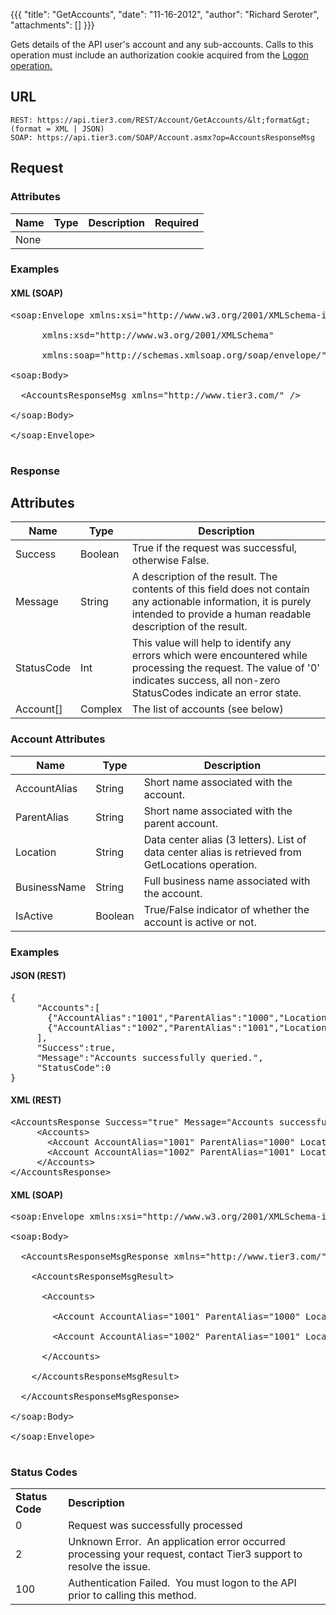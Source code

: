 {{{
  "title": "GetAccounts",
  "date": "11-16-2012",
  "author": "Richard Seroter",
  "attachments": []
}}}

Gets details of the API user's account and any sub-accounts. Calls to this operation must include an authorization cookie acquired from the <a href="http://help.tier3.com/entries/20339862-logon">Logon operation.</a>

## URL

    REST: https://api.tier3.com/REST/Account/GetAccounts/&lt;format&gt; (format = XML | JSON)
    SOAP: https://api.tier3.com/SOAP/Account.asmx?op=AccountsResponseMsg

## Request
### Attributes

<table>
    <thead>
    <tr>
      <th>Name</th>
      <th>Type</th>
      <th>Description</th>
      <th>Required</th>
    </tr>
  </thead>
  <tbody>
    <tr>
      <td>None</td>
    </tr>
  </tbody>
</table>

### Examples

#### XML (SOAP)
<pre>&lt;soap:Envelope xmlns:xsi="http://www.w3.org/2001/XMLSchema-instance" 

      xmlns:xsd="http://www.w3.org/2001/XMLSchema" 

      xmlns:soap="http://schemas.xmlsoap.org/soap/envelope/"&gt;

&lt;soap:Body&gt;

  &lt;AccountsResponseMsg xmlns="http://www.tier3.com/" /&gt;

&lt;/soap:Body&gt;

&lt;/soap:Envelope&gt;  

</pre> 

### Response
## Attributes
<table>
  <thead>
  <tr>
    <th>Name</th>
    <th>Type</th>
    <th>Description</th>
  </tr>
</thead>
<tbody>
    <tr>
      <td>Success</td>
      <td>Boolean</td>
      <td>True if the request was successful, otherwise False.</td>
    </tr>
    <tr>
      <td>Message</td>
      <td>String</td>
      <td>A description of the result. The contents of this field does not contain any actionable information, it is purely intended to provide a human readable description of the result.</td>
    </tr>
    <tr>
      <td>StatusCode</td>
      <td>Int</td>
      <td>This value will help to identify any errors which were encountered while processing the request. The value of '0' indicates success, all non-zero StatusCodes indicate an error state.</td>
    </tr>
    <tr>
      <td>Account[]</td>
      <td>Complex</td>
      <td>The list of accounts (see below)</td>
    </tr>
  </tbody>
</table>

### Account Attributes
<table>
  <thead>
  <tr>
    <th>Name</th>
    <th>Type</th>
    <th>Description</th>
  </tr>
</thead>
<tbody>
    <tr>
      <td>AccountAlias</td>
      <td>String</td>
      <td>Short name associated with the account.</td>
    </tr>
    <tr>
      <td>ParentAlias</td>
      <td>String</td>
      <td>Short name associated with the parent account.</td>
    </tr>
    <tr>
      <td>Location</td>
      <td>String</td>
      <td>Data center alias (3 letters). List of data center alias is retrieved from <a>GetLocations</a> operation.</td>
    </tr>
    <tr>
      <td>BusinessName</td>
      <td>String</td>
      <td>Full business name associated with the account.</td>
    </tr>
    <tr>
      <td>IsActive</td>
      <td>Boolean</td>
      <td>True/False indicator of whether the account is active or not.</td>
    </tr>
  </tbody>
</table>

### Examples

#### JSON (REST)
<pre>{<br />     "Accounts":[<br />       {"AccountAlias":"1001","ParentAlias":"1000","Location":"WA1","BusinessName":"Example Business Name","IsActive":true},<br />       {"AccountAlias":"1002","ParentAlias":"1001","Location":"WA1","BusinessName":"Example Department","IsActive":true}<br />     ],<br />     "Success":true,<br />     "Message":"Accounts successfully queried.",<br />     "StatusCode":0<br />}</pre>

#### XML (REST)
<pre>&lt;AccountsResponse Success="true" Message="Accounts successfully queried." StatusCode="0"&gt;<br />     &lt;Accounts&gt;<br />       &lt;Account AccountAlias="1001" ParentAlias="1000" Location="WA1" BusinessName="Example Business Name" IsActive="true"/&gt;<br />       &lt;Account AccountAlias="1002" ParentAlias="1001" Location="WA1" BusinessName="Example Department" IsActive="true" /&gt;<br />     &lt;/Accounts&gt;<br />&lt;/AccountsResponse&gt;</pre>

#### XML (SOAP)
<pre>&lt;soap:Envelope xmlns:xsi="http://www.w3.org/2001/XMLSchema-instance" xmlns:xsd="http://www.w3.org/2001/XMLSchema" xmlns:soap="http://schemas.xmlsoap.org/soap/envelope/"&gt;

&lt;soap:Body&gt;

  &lt;AccountsResponseMsgResponse xmlns="http://www.tier3.com/"&gt;

    &lt;AccountsResponseMsgResult&gt;

      &lt;Accounts&gt;

        &lt;Account AccountAlias="1001" ParentAlias="1000" Location="WA1" BusinessName="Example Business Name" IsActive="true" /&gt;

        &lt;Account AccountAlias="1002" ParentAlias="1001" Location="WA1" BusinessName="Example Department" IsActive="true" /&gt;

      &lt;/Accounts&gt;

    &lt;/AccountsResponseMsgResult&gt;

  &lt;/AccountsResponseMsgResponse&gt;

&lt;/soap:Body&gt;

&lt;/soap:Envelope&gt;

</pre>

### Status Codes
<table>
  <tbody>
    <tr>
      <td><strong>Status Code</strong>
      </td>
      <td><strong>Description</strong>
      </td>
    </tr>
    <tr>
      <td>0</td>
      <td>Request was successfully processed</td>
    </tr>
    <tr>
      <td>2</td>
      <td>Unknown Error. &nbsp;An application error occurred processing your request, contact Tier3 support to resolve the issue.</td>
    </tr>
    <tr>
      <td>100</td>
      <td>Authentication Failed. &nbsp;You must logon to the API prior to calling this method.</td>
    </tr>
  </tbody>
</table>
